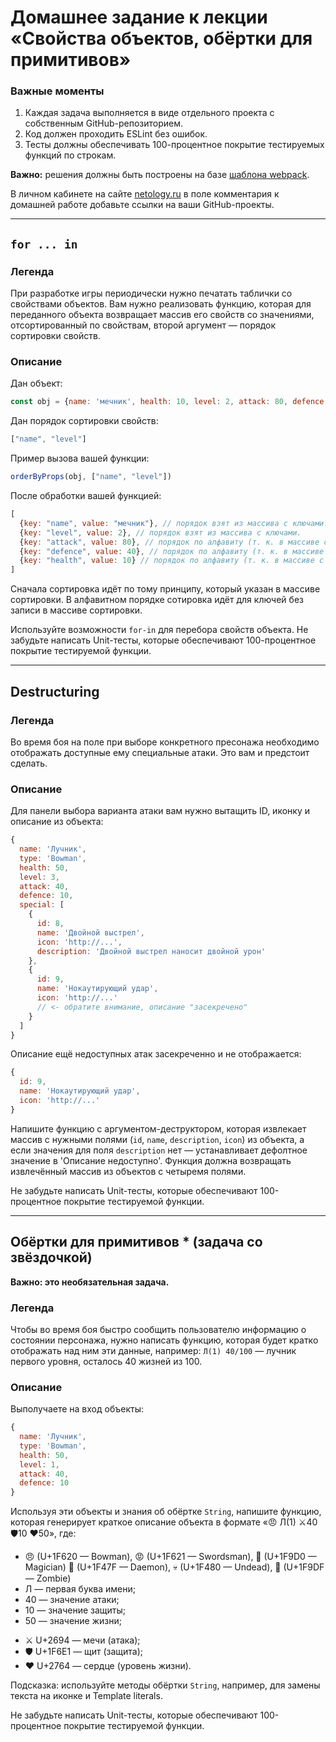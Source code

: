 # Домашнее задание к лекции «Свойства объектов, обёртки для примитивов»

### **Важные моменты** 

1. Каждая задача выполняется в виде отдельного проекта с собственным GitHub-репозиторием.
2. Код должен проходить ESLint без ошибок.
3. Тесты должны обеспечивать 100-процентное покрытие тестируемых функций по строкам.

**Важно:** решения должны быть построены на базе [шаблона webpack](/ci-template).

В личном кабинете на сайте [netology.ru](http://netology.ru/) в поле комментария к домашней работе добавьте ссылки на ваши GitHub-проекты.

---

## `for ... in`

### Легенда

При разработке игры периодически нужно печатать таблички со свойствами объектов. Вам нужно реализовать функцию, которая для переданного объекта возвращает массив его свойств со значениями, отсортированный по свойствам, второй аргумент — порядок сортировки свойств.

### Описание

Дан объект:
```javascript
const obj = {name: 'мечник', health: 10, level: 2, attack: 80, defence: 40}
```

Дан порядок сортировки свойств:
```javascript
["name", "level"]
```

Пример вызова вашей функции:
```javascript
orderByProps(obj, ["name", "level"])
```

После обработки вашей функцией:
```javascript
[
  {key: "name", value: "мечник"}, // порядок взят из массива с ключами.
  {key: "level", value: 2}, // порядок взят из массива с ключами.
  {key: "attack", value: 80}, // порядок по алфавиту (т. к. в массиве с ключами нет значения "attack").
  {key: "defence", value: 40}, // порядок по алфавиту (т. к. в массиве с ключами нет значения "defence").
  {key: "health", value: 10} // порядок по алфавиту (т. к. в массиве с ключами нет значения "health").
]
```

Сначала сортировка идёт по тому принципу, который указан в массиве сортировки. В алфавитном порядке сотировка идёт для ключей без записи в массиве сортировки.

Используйте возможности `for-in` для перебора свойств объекта. Не забудьте написать Unit-тесты, которые обеспечивают 100-процентное покрытие тестируемой функции.

---

## Destructuring

### Легенда

Во время боя на поле при выборе конкретного пресонажа необходимо отображать доступные ему специальные атаки. Это вам и предстоит сделать.

### Описание

Для панели выбора варианта атаки вам нужно вытащить ID, иконку и описание из объекта:
```javascript
{
  name: 'Лучник',
  type: 'Bowman',
  health: 50,
  level: 3,
  attack: 40,
  defence: 10,
  special: [
    {
      id: 8,
      name: 'Двойной выстрел',
      icon: 'http://...',
      description: 'Двойной выстрел наносит двойной урон'
    }, 
    {
      id: 9,
      name: 'Нокаутирующий удар',
      icon: 'http://...'
      // <- обратите внимание, описание "засекречено"
    }
  ]	
}
```

Описание ещё недоступных атак засекреченно и не отображается:

```javascript
{
  id: 9,
  name: 'Нокаутирующий удар',
  icon: 'http://...'
}
```

Напишите функцию с аргументом-деструктором, которая извлекает массив с нужными полями (`id`, `name`, `description`, `icon`) из объекта, а если значения для поля `description` нет — устанавливает дефолтное значение в 'Описание недоступно'. Функция должна возвращать извлечённый массив из объектов с четыремя полями.

Не забудьте написать Unit-тесты, которые обеспечивают 100-процентное покрытие тестируемой функции.

---

## Обёртки для примитивов * (задача со звёздочкой)

**Важно: это необязательная задача.**

### Легенда

Чтобы во время боя быстро сообщить пользователю информацию о состоянии персонажа, нужно написать функцию, которая будет кратко отображать над ним эти данные, например: `Л(1) 40/100` — лучник первого уровня, осталось 40 жизней из 100.

### Описание

Выполучаете на вход объекты:
```javascript
{
  name: 'Лучник',
  type: 'Bowman',
  health: 50,
  level: 1,
  attack: 40,
  defence: 10
}
```

Используя эти объекты и знания об обёртке `String`, напишите функцию, которая генерирует краткое описание объекта в формате «😠 Л(1) ⚔40 🛡10 ❤50», где:
* 😠 (U+1F620 — Bowman), 😡 (U+1F621 — Swordsman), 🧐 (U+1F9D0 — Magician) 👿 (U+1F47F — Daemon), 💀 (U+1F480 — Undead), 🧟 (U+1F9DF — Zombie) 
* Л — первая буква имени;
* 40 — значение атаки;
* 10 — значение защиты;
* 50 — значение жизни;
- ⚔ U+2694 — мечи (атака);
- 🛡 U+1F6E1 — щит (защита);
- ❤ U+2764 — сердце (уровень жизни).

Подсказка: используйте методы обёртки `String`, например, для замены текста на иконке и Template literals.

Не забудьте написать Unit-тесты, которые обеспечивают 100-процентное покрытие тестируемой функции.
